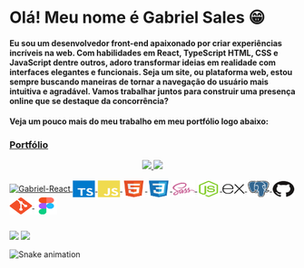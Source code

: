 # Olá! Meu nome é Gabriel Sales 😁

#### Eu sou um desenvolvedor front-end apaixonado por criar experiências incríveis na web. Com habilidades em React, TypeScript HTML, CSS e JavaScript dentre outros, adoro transformar ideias em realidade com interfaces elegantes e funcionais. Seja um site, ou plataforma web, estou sempre buscando maneiras de tornar a navegação do usuário mais intuitiva e agradável. Vamos trabalhar juntos para construir uma presença online que se destaque da concorrência?

#### Veja um pouco mais do meu trabalho em meu portfólio logo abaixo:
### <a target="blank" href="https://sales-gb.github.io/portfolio-sales-gb/">Portfólio</a>

<div align="center">
  <a href="https://github.com/sales-gb">
  <img height="160em" src="https://github-readme-stats.vercel.app/api?username=sales-gb&show_icons=true&theme=midnight-purple&include_all_commits=true&count_private=true"/>
<img height="160em" src="https://github-readme-stats.vercel.app/api/top-langs/?username=sales-gb&layout=compact&langs_count=7&theme=midnight-purple"/>
</div>
<div style="display: inline_block"><br>
  <img align="center" alt="Gabriel-React" height="30" width="40" src="https://cdn.jsdelivr.net/gh/devicons/devicon/icons/react/react-original.svg" />
  <img align="center" alt="Gabriel-TypeScript" height="30" width="40" src="https://github.com/devicons/devicon/blob/master/icons/typescript/typescript-original.svg" />
  <img align="center" alt="Gabriel-Js" height="30" width="40" src="https://raw.githubusercontent.com/devicons/devicon/master/icons/javascript/javascript-plain.svg">
  <img align="center" alt="Gabriel-HTML" height="30" width="40" src="https://raw.githubusercontent.com/devicons/devicon/master/icons/html5/html5-original.svg">
  <img align="center" alt="Gabriel-CSS" height="30" width="40" src="https://raw.githubusercontent.com/devicons/devicon/master/icons/css3/css3-original.svg">
  <img align="center" alt="Gabriel-SASS" height="30" width="40" src="https://raw.githubusercontent.com/devicons/devicon/master/icons/sass/sass-original.svg">
  <img align="center" alt="Gabriel-NodeJS" height="30" width="40" src="https://github.com/devicons/devicon/blob/master/icons/nodejs/nodejs-original.svg">
  <img align="center" alt="Gabriel-ExpressJS" height="30" width="40" src="https://github.com/devicons/devicon/blob/master/icons/express/express-original.svg">
  <img align="center" alt="Gabriel-PostgreSQL" height="30" width="40" src="https://github.com/devicons/devicon/blob/master/icons/postgresql/postgresql-original.svg">
  <img align="center" alt="Gabriel-GitHub" height="30" width="40" src="https://github.com/devicons/devicon/blob/master/icons/github/github-original.svg" /> 
  <img align="center" alt="Gabriel-Git" height="30" width="40" src="https://github.com/devicons/devicon/blob/master/icons/git/git-original.svg" /> 
  <img align="center" alt="Gabriel-Figma" height="30" width="40" src="https://github.com/devicons/devicon/blob/master/icons/figma/figma-original.svg" />        
  
  
</div>

##

<div>
  <a href = "mailto:gabrielsales081@gmail.com"><img src="https://img.shields.io/badge/-Gmail-%23333?style=for-the-badge&logo=gmail&logoColor=white" target="_blank"></a>
  <a href="https://www.linkedin.com/in/gabriel-sales-bezerra" target="_blank"><img src="https://img.shields.io/badge/-LinkedIn-%230077B5?style=for-the-badge&logo=linkedin&logoColor=white" target="_blank"></a> 
  
  ![Snake animation](https://github.com/sales-gb/sales-gb/blob/output/github-contribution-grid-snake.svg)
  
</div>
